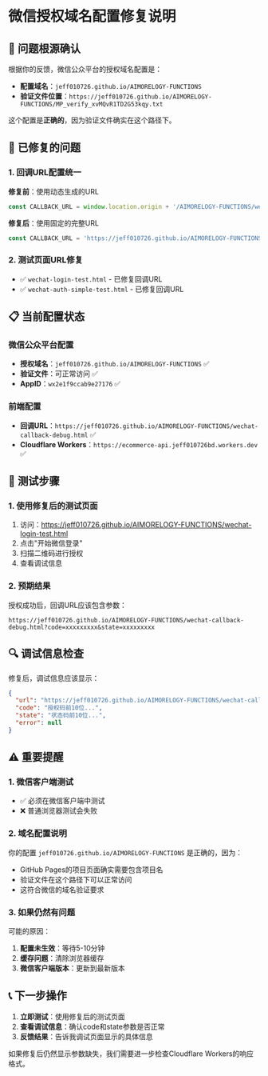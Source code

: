 # 微信授权域名配置修复说明

## 🎯 问题根源确认

根据你的反馈，微信公众平台的授权域名配置是：
- **配置域名**：`jeff010726.github.io/AIMORELOGY-FUNCTIONS`
- **验证文件位置**：`https://jeff010726.github.io/AIMORELOGY-FUNCTIONS/MP_verify_xvMQvR1TD2G53kqy.txt`

这个配置是**正确的**，因为验证文件确实在这个路径下。

## 🔧 已修复的问题

### 1. 回调URL配置统一
**修复前**：使用动态生成的URL
```javascript
const CALLBACK_URL = window.location.origin + '/AIMORELOGY-FUNCTIONS/wechat-callback-debug.html';
```

**修复后**：使用固定的完整URL
```javascript
const CALLBACK_URL = 'https://jeff010726.github.io/AIMORELOGY-FUNCTIONS/wechat-callback-debug.html';
```

### 2. 测试页面URL修复
- ✅ `wechat-login-test.html` - 已修复回调URL
- ✅ `wechat-auth-simple-test.html` - 已修复回调URL

## 📋 当前配置状态

### 微信公众平台配置
- **授权域名**：`jeff010726.github.io/AIMORELOGY-FUNCTIONS` ✅
- **验证文件**：可正常访问 ✅
- **AppID**：`wx2e1f9ccab9e27176` ✅

### 前端配置
- **回调URL**：`https://jeff010726.github.io/AIMORELOGY-FUNCTIONS/wechat-callback-debug.html` ✅
- **Cloudflare Workers**：`https://ecommerce-api.jeff010726bd.workers.dev` ✅

## 🧪 测试步骤

### 1. 使用修复后的测试页面
1. 访问：https://jeff010726.github.io/AIMORELOGY-FUNCTIONS/wechat-login-test.html
2. 点击"开始微信登录"
3. 扫描二维码进行授权
4. 查看调试信息

### 2. 预期结果
授权成功后，回调URL应该包含参数：
```
https://jeff010726.github.io/AIMORELOGY-FUNCTIONS/wechat-callback-debug.html?code=xxxxxxxxx&state=xxxxxxxxx
```

## 🔍 调试信息检查

修复后，调试信息应该显示：
```json
{
  "url": "https://jeff010726.github.io/AIMORELOGY-FUNCTIONS/wechat-callback-debug.html?code=xxx&state=xxx",
  "code": "授权码前10位...",
  "state": "状态码前10位...",
  "error": null
}
```

## ⚠️ 重要提醒

### 1. 微信客户端测试
- ✅ 必须在微信客户端中测试
- ❌ 普通浏览器测试会失败

### 2. 域名配置说明
你的配置 `jeff010726.github.io/AIMORELOGY-FUNCTIONS` 是正确的，因为：
- GitHub Pages的项目页面确实需要包含项目名
- 验证文件在这个路径下可以正常访问
- 这符合微信的域名验证要求

### 3. 如果仍然有问题
可能的原因：
1. **配置未生效**：等待5-10分钟
2. **缓存问题**：清除浏览器缓存
3. **微信客户端版本**：更新到最新版本

## 📞 下一步操作

1. **立即测试**：使用修复后的测试页面
2. **查看调试信息**：确认code和state参数是否正常
3. **反馈结果**：告诉我调试页面显示的具体信息

如果修复后仍然显示参数缺失，我们需要进一步检查Cloudflare Workers的响应格式。